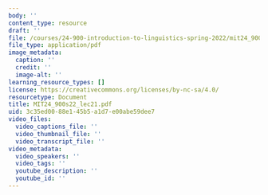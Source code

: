 ```yaml
---
body: ''
content_type: resource
draft: ''
file: /courses/24-900-introduction-to-linguistics-spring-2022/mit24_900s22_lec21.pdf
file_type: application/pdf
image_metadata:
  caption: ''
  credit: ''
  image-alt: ''
learning_resource_types: []
license: https://creativecommons.org/licenses/by-nc-sa/4.0/
resourcetype: Document
title: MIT24_900s22_lec21.pdf
uid: 3c35ed00-88e1-45b5-a1d7-e00abe59dee7
video_files:
  video_captions_file: ''
  video_thumbnail_file: ''
  video_transcript_file: ''
video_metadata:
  video_speakers: ''
  video_tags: ''
  youtube_description: ''
  youtube_id: ''
---
```

